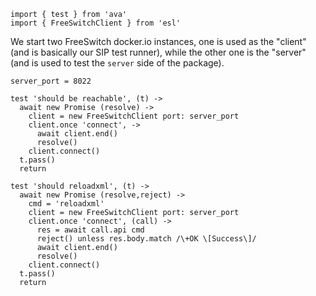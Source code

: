     import { test } from 'ava'
    import { FreeSwitchClient } from 'esl'

We start two FreeSwitch docker.io instances, one is used as the "client" (and is basically our SIP test runner), while the other one is the "server" (and is used to test the `server` side of the package).

    server_port = 8022

    test 'should be reachable', (t) ->
      await new Promise (resolve) ->
        client = new FreeSwitchClient port: server_port
        client.once 'connect', ->
          await client.end()
          resolve()
        client.connect()
      t.pass()
      return

    test 'should reloadxml', (t) ->
      await new Promise (resolve,reject) ->
        cmd = 'reloadxml'
        client = new FreeSwitchClient port: server_port
        client.once 'connect', (call) ->
          res = await call.api cmd
          reject() unless res.body.match /\+OK \[Success\]/
          await client.end()
          resolve()
        client.connect()
      t.pass()
      return
